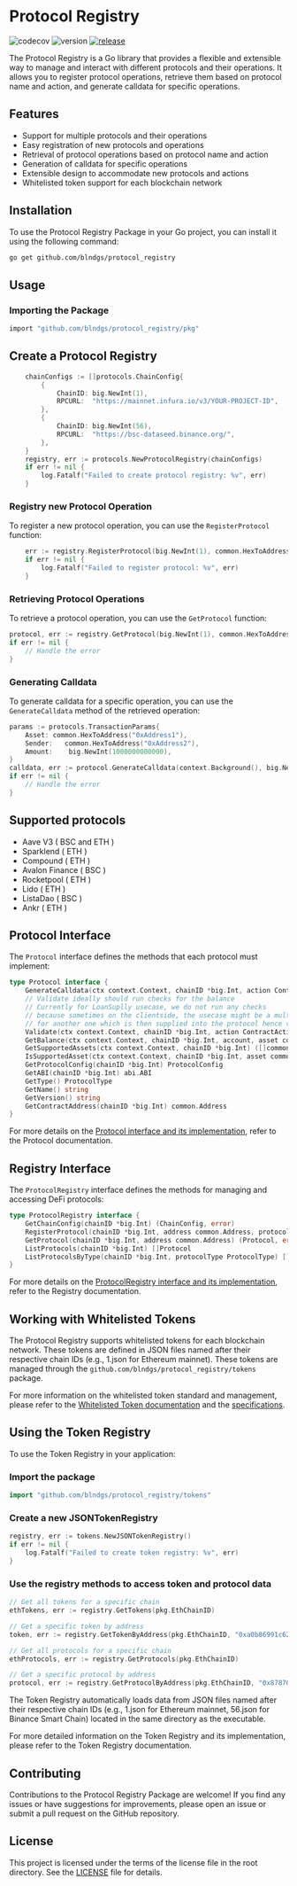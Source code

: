 # Protocol Registry

![codecov](https://codecov.io/gh/blndgs/protocol_registry/graph/badge.svg?token=O42114OGRQ)
![version](https://img.shields.io/github/v/release/blndgs/protocol_registry?logo=go)
[![release](https://github.com/blndgs/protocol_registry/actions/workflows/release.yml/badge.svg)](https://github.com/blndgs/protocol_registry/actions/workflows/release.yml)

The Protocol Registry is a Go library that provides a flexible and extensible way to manage and interact with different protocols and their operations. It allows you to register protocol operations, retrieve them based on protocol name and action, and generate calldata for specific operations.

## Features

- Support for multiple protocols and their operations
- Easy registration of new protocols and operations
- Retrieval of protocol operations based on protocol name and action
- Generation of calldata for specific operations
- Extensible design to accommodate new protocols and actions
- Whitelisted token support for each blockchain network

## Installation

To use the Protocol Registry Package in your Go project, you can install it using the following command:

```sh
go get github.com/blndgs/protocol_registry
```

## Usage

### Importing the Package

```sh
import "github.com/blndgs/protocol_registry/pkg"
```

## Create a Protocol Registry

```go
    chainConfigs := []protocols.ChainConfig{
        {
            ChainID: big.NewInt(1),
            RPCURL:  "https://mainnet.infura.io/v3/YOUR-PROJECT-ID",
        },
        {
            ChainID: big.NewInt(56),
            RPCURL:  "https://bsc-dataseed.binance.org/",
        },
    }
    registry, err := protocols.NewProtocolRegistry(chainConfigs)
    if err != nil {
        log.Fatalf("Failed to create protocol registry: %v", err)
    }
```

### Registry new Protocol Operation

To register a new protocol operation, you can use the `RegisterProtocol` function:

```go
    err := registry.RegisterProtocol(big.NewInt(1), common.HexToAddress("0xProtocolAddress"), protocolInstance)
    if err != nil {
        log.Fatalf("Failed to register protocol: %v", err)
    }
```

### Retrieving Protocol Operations

To retrieve a protocol operation, you can use the `GetProtocol` function:

```go
protocol, err := registry.GetProtocol(big.NewInt(1), common.HexToAddress("0xProtocolAddress"))
if err != nil {
    // Handle the error
}
```

### Generating Calldata

To generate calldata for a specific operation, you can use the `GenerateCalldata` method of the retrieved operation:

```go
params := protocols.TransactionParams{
    Asset: common.HexToAddress("0xAddress1"),
    Sender:   common.HexToAddress("0xAddress2"),
    Amount:    big.NewInt(1000000000000),
}
calldata, err := protocol.GenerateCalldata(context.Background(), big.NewInt(1), pkg.NativeStake, params)
if err != nil {
    // Handle the error
}
```

## Supported protocols

- Aave V3 ( BSC and ETH )
- Sparklend ( ETH )
- Compound ( ETH )
- Avalon Finance ( BSC )
- Rocketpool ( ETH )
- Lido ( ETH )
- ListaDao ( BSC )
- Ankr ( ETH )

## Protocol Interface

The `Protocol` interface defines the methods that each protocol must implement:

```go
type Protocol interface {
    GenerateCalldata(ctx context.Context, chainID *big.Int, action ContractAction, params TransactionParams) (string, error)
    // Validate ideally should run checks for the balance
    // Currently for LoanSuplly usecase, we do not run any checks
    // because sometimes on the clientside, the usecase might be a multicall that swaps an asset
    // for another one which is then supplied into the protocol hence validation will always fail
    Validate(ctx context.Context, chainID *big.Int, action ContractAction, params TransactionParams) error
    GetBalance(ctx context.Context, chainID *big.Int, account, asset common.Address) (*big.Int, error)
    GetSupportedAssets(ctx context.Context, chainID *big.Int) ([]common.Address, error)
    IsSupportedAsset(ctx context.Context, chainID *big.Int, asset common.Address) bool
    GetProtocolConfig(chainID *big.Int) ProtocolConfig
    GetABI(chainID *big.Int) abi.ABI
    GetType() ProtocolType
    GetName() string
    GetVersion() string
    GetContractAddress(chainID *big.Int) common.Address
}
```

For more details on the [Protocol interface and its implementation](./docs/00_protocol.md), refer to the Protocol documentation.

## Registry Interface

The `ProtocolRegistry` interface defines the methods for managing and accessing DeFi protocols:

```go
type ProtocolRegistry interface {
    GetChainConfig(chainID *big.Int) (ChainConfig, error)
    RegisterProtocol(chainID *big.Int, address common.Address, protocol Protocol) error
    GetProtocol(chainID *big.Int, address common.Address) (Protocol, error)
    ListProtocols(chainID *big.Int) []Protocol
    ListProtocolsByType(chainID *big.Int, protocolType ProtocolType) []Protocol
}
```

For more details on the [ProtocolRegistry interface and its implementation](./docs/01_registry.md), refer to the Registry documentation.

## Working with Whitelisted Tokens

The Protocol Registry supports whitelisted tokens for each blockchain network. These tokens are defined in JSON files named after their respective chain IDs (e.g., 1.json for Ethereum mainnet).
These tokens are managed through the `github.com/blndgs/protocol_registry/tokens` package.

For more information on the whitelisted token standard and management, please refer to the [Whitelisted Token documentation](./tokens/README.md) and the [specifications](./docs/02_token.md).

## Using the Token Registry

To use the Token Registry in your application:

### Import the package

```go
import "github.com/blndgs/protocol_registry/tokens"
```

### Create a new JSONTokenRegistry

```go
registry, err := tokens.NewJSONTokenRegistry()
if err != nil {
    log.Fatalf("Failed to create token registry: %v", err)
}
```

### Use the registry methods to access token and protocol data

```go
// Get all tokens for a specific chain
ethTokens, err := registry.GetTokens(pkg.EthChainID)

// Get a specific token by address
token, err := registry.GetTokenByAddress(pkg.EthChainID, "0xa0b86991c6218b36c1d19d4a2e9eb0ce3606eb48")

// Get all protocols for a specific chain
ethProtocols, err := registry.GetProtocols(pkg.EthChainID)

// Get a specific protocol by address
protocol, err := registry.GetProtocolByAddress(pkg.EthChainID, "0x87870bca3f3fd6335c3f4ce8392d69350b4fa4e2")
```

The Token Registry automatically loads data from JSON files named after their respective chain IDs (e.g., 1.json for Ethereum mainnet, 56.json for Binance Smart Chain) located in the same directory as the executable.

For more detailed information on the Token Registry and its implementation, please refer to the Token Registry documentation.

## Contributing

Contributions to the Protocol Registry Package are welcome! If you find any issues or have suggestions for improvements, please open an issue or submit a pull request on the GitHub repository.

## License

This project is licensed under the terms of the license file in the root directory. See the [LICENSE](./LICENSE) file for details.
